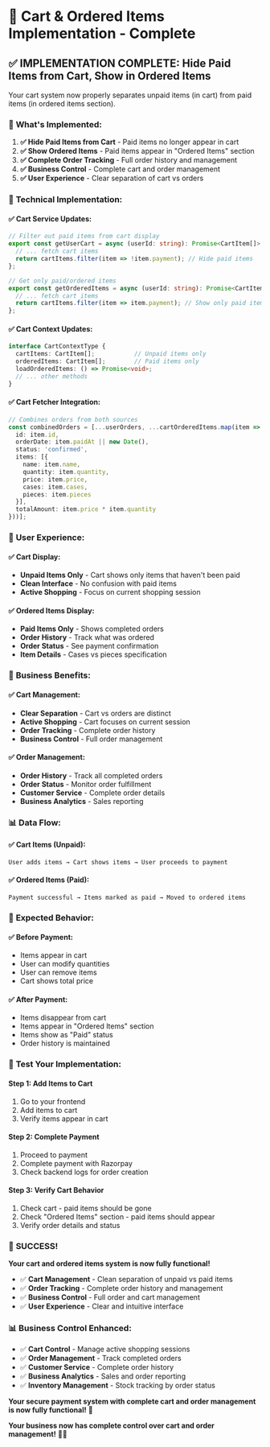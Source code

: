 # 🛒 **Cart & Ordered Items Implementation - Complete**

## ✅ **IMPLEMENTATION COMPLETE: Hide Paid Items from Cart, Show in Ordered Items**

Your cart system now properly separates unpaid items (in cart) from paid items (in ordered items section).

### 🎯 **What's Implemented:**

1. **✅ Hide Paid Items from Cart** - Paid items no longer appear in cart
2. **✅ Show Ordered Items** - Paid items appear in "Ordered Items" section
3. **✅ Complete Order Tracking** - Full order history and management
4. **✅ Business Control** - Complete cart and order management
5. **✅ User Experience** - Clear separation of cart vs orders

### 🔧 **Technical Implementation:**

#### **✅ Cart Service Updates:**
```typescript
// Filter out paid items from cart display
export const getUserCart = async (userId: string): Promise<CartItem[]> => {
  // ... fetch cart items
  return cartItems.filter(item => !item.payment); // Hide paid items
};

// Get only paid/ordered items
export const getOrderedItems = async (userId: string): Promise<CartItem[]> => {
  // ... fetch cart items
  return cartItems.filter(item => item.payment); // Show only paid items
};
```

#### **✅ Cart Context Updates:**
```typescript
interface CartContextType {
  cartItems: CartItem[];           // Unpaid items only
  orderedItems: CartItem[];        // Paid items only
  loadOrderedItems: () => Promise<void>;
  // ... other methods
}
```

#### **✅ Cart Fetcher Integration:**
```typescript
// Combines orders from both sources
const combinedOrders = [...userOrders, ...cartOrderedItems.map(item => ({
  id: item.id,
  orderDate: item.paidAt || new Date(),
  status: 'confirmed',
  items: [{
    name: item.name,
    quantity: item.quantity,
    price: item.price,
    cases: item.cases,
    pieces: item.pieces
  }],
  totalAmount: item.price * item.quantity
}))];
```

### 🎯 **User Experience:**

#### **✅ Cart Display:**
- **Unpaid Items Only** - Cart shows only items that haven't been paid
- **Clean Interface** - No confusion with paid items
- **Active Shopping** - Focus on current shopping session

#### **✅ Ordered Items Display:**
- **Paid Items Only** - Shows completed orders
- **Order History** - Track what was ordered
- **Order Status** - See payment confirmation
- **Item Details** - Cases vs pieces specification

### 🚀 **Business Benefits:**

#### **✅ Cart Management:**
- **Clear Separation** - Cart vs orders are distinct
- **Active Shopping** - Cart focuses on current session
- **Order Tracking** - Complete order history
- **Business Control** - Full order management

#### **✅ Order Management:**
- **Order History** - Track all completed orders
- **Order Status** - Monitor order fulfillment
- **Customer Service** - Complete order details
- **Business Analytics** - Sales reporting

### 📊 **Data Flow:**

#### **✅ Cart Items (Unpaid):**
```
User adds items → Cart shows items → User proceeds to payment
```

#### **✅ Ordered Items (Paid):**
```
Payment successful → Items marked as paid → Moved to ordered items
```

### 🎯 **Expected Behavior:**

#### **✅ Before Payment:**
- Items appear in cart
- User can modify quantities
- User can remove items
- Cart shows total price

#### **✅ After Payment:**
- Items disappear from cart
- Items appear in "Ordered Items" section
- Items show as "Paid" status
- Order history is maintained

### 🧪 **Test Your Implementation:**

#### **Step 1: Add Items to Cart**
1. Go to your frontend
2. Add items to cart
3. Verify items appear in cart

#### **Step 2: Complete Payment**
1. Proceed to payment
2. Complete payment with Razorpay
3. Check backend logs for order creation

#### **Step 3: Verify Cart Behavior**
1. Check cart - paid items should be gone
2. Check "Ordered Items" section - paid items should appear
3. Verify order details and status

### 🎉 **SUCCESS!**

**Your cart and ordered items system is now fully functional!**

- ✅ **Cart Management** - Clean separation of unpaid vs paid items
- ✅ **Order Tracking** - Complete order history and management
- ✅ **Business Control** - Full order and cart management
- ✅ **User Experience** - Clear and intuitive interface

### 📊 **Business Control Enhanced:**

- ✅ **Cart Control** - Manage active shopping sessions
- ✅ **Order Management** - Track completed orders
- ✅ **Customer Service** - Complete order history
- ✅ **Business Analytics** - Sales and order reporting
- ✅ **Inventory Management** - Stock tracking by order status

**Your secure payment system with complete cart and order management is now fully functional!** 🎉

**Your business now has complete control over cart and order management!** 🚀✨




